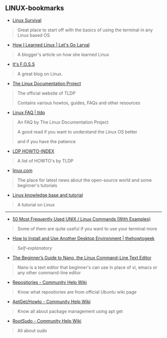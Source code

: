 ## LINUX-bookmarks

* [Linux Survival](http://linuxsurvival.com/)
> Great place to start off with the basics of using the terminal in any Linux based OS
* [How I Learned Linux | Let's Go Larval](https://letsgolarval.wordpress.com/2015/06/23/how-i-learned-linux/)
> A blogger's article on how she learned Linux
* [It's F.O.S.S](https://itsfoss.com/about/)
> A great blog on Linux.
* [The Linux Documentation Project](http://www.tldp.org/)
> The official website of TLDP
>
> Contains various howtos, guides, FAQs and other resources
* [Linux FAQ | tldp](http://www.tldp.org/FAQ/Linux-FAQ/index.html)
> An FAQ by The Linux Documentation Project
>
> A good read if you want to understand the Linux OS better
>
> and if you have the patience
* [LDP HOWTO-INDEX](http://www.tldp.org/HOWTO/HOWTO-INDEX/index.html)
> A list of HOWTO's by TLDP
* [linux.com](https://www.linux.com/)
> The place for latest news about the open-source world and some beginner's tutorials
* [Linux knowledge base and tutorial](http://www.linux-tutorial.info/)
> A tutorial on Linux
_______________________________________________________________________________________________________________________________

* [50 Most Frequently Used UNIX / Linux Commands (With Examples)](http://www.thegeekstuff.com/2010/11/50-linux-commands/)
> Some of them are quite useful if you want to use your terminal more
* [How to Install and Use Another Desktop Environment | thehowtogeek](https://www.howtogeek.com/193129/how-to-install-and-use-another-desktop-environment-on-linux/)
> *Self-explanatory*
* [The Beginner’s Guide to Nano, the Linux Command-Line Text Editor](https://www.howtogeek.com/howto/42980/the-beginners-guide-to-nano-the-linux-command-line-text-editor/)
> Nano is a text editor that beginner's can use in place of vi, emacs or any other command-line editor
* [Repositories - Community Help Wiki](https://help.ubuntu.com/community/Repositories#A_Quick.2C_Tongue-in-cheek_Description_of_the_Ubuntu_Repositories)
> Know what repositories are from official Ubuntu wiki page
* [AptGet/Howto - Community Help Wiki](https://help.ubuntu.com/community/AptGet/Howto)
> Know all about package management using apt get
* [RootSudo - Community Help Wiki](https://help.ubuntu.com/community/AptGet/Howto)
> All about sudo

